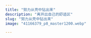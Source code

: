 ```yaml
---
title: "努力从壳中钻出来"
description: "离开出自己的舒适区"
slug: "努力从壳中钻出来"
image: "41166379_p8_master1200.webp"

---
```


